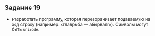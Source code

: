##  Задание 19

- Разработать программу, которая переворачивает подаваемую на ход строку
  (например: «главрыба — абырвалг»). Символы могут быть `unicode`.